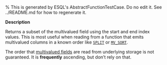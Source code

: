 % This is generated by ESQL's AbstractFunctionTestCase. Do no edit it. See ../README.md for how to regenerate it.

**Description**

Returns a subset of the multivalued field using the start and end index values. This is most useful when reading from a function that emits multivalued columns in a known order like [`SPLIT`](../../../esql-functions-operators.md#esql-split) or [`MV_SORT`](../../../esql-functions-operators.md#esql-mv_sort).

The order that [multivalued fields](/reference/query-languages/esql/esql-multivalued-fields.md) are read from underlying storage is not guaranteed. It is **frequently** ascending, but don’t rely on that.


